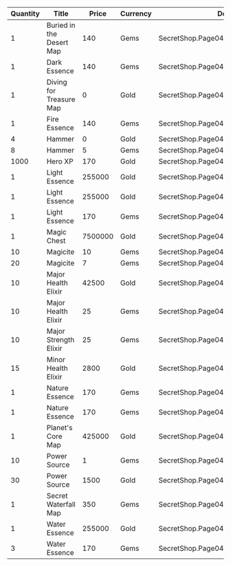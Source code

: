 | Quantity | Title | Price | Currency |  Dev Name |
| -------- | ----- | ----- | -------- |  -------- |
| 1 | Buried in the Desert Map | 140 | Gems | SecretShop.Page04.UnderworldTrader.78 |
| 1 | Dark Essence | 140 | Gems | SecretShop.Page04.UnderworldTrader.62 |
| 1 | Diving for Treasure Map | 0 | Gold | SecretShop.Page04.Free.39 |
| 1 | Fire Essence | 140 | Gems | SecretShop.Page04.UnderworldTrader.65 |
| 4 | Hammer | 0 | Gold | SecretShop.Page04.Free.41 |
| 8 | Hammer | 5 | Gems | SecretShop.Page04.Misc.28 |
| 1000 | Hero XP | 170 | Gold | SecretShop.Page04.Misc.25 |
| 1 | Light Essence | 255000 | Gold | SecretShop.Page04.Reagent.70 |
| 1 | Light Essence | 255000 | Gold | SecretShop.Page04.Shard.23 |
| 1 | Light Essence | 170 | Gems | SecretShop.Page04.UnderworldTrader.70 |
| 1 | Magic Chest | 7500000 | Gold | SecretShop.Page04.CharShard.22 |
| 10 | Magicite | 10 | Gems | SecretShop.Page04.Ore.06 |
| 20 | Magicite | 7 | Gems | SecretShop.Page04.UnderworldTrader.85 |
| 10 | Major Health Elixir | 42500 | Gold | SecretShop.Page04.Elixir.21 |
| 10 | Major Health Elixir | 25 | Gems | SecretShop.Page04.Elixir.26 |
| 10 | Major Strength Elixir | 25 | Gems | SecretShop.Page04.Elixir.29 |
| 15 | Minor Health Elixir | 2800 | Gold | SecretShop.Page04.UnderworldTraderGold.13 |
| 1 | Nature Essence | 170 | Gems | SecretShop.Page04.Shard.29 |
| 1 | Nature Essence | 170 | Gems | SecretShop.Page04.UnderworldTrader.71 |
| 1 | Planet's Core Map | 425000 | Gold | SecretShop.Page04.TreasureMap.29 |
| 10 | Power Source | 1 | Gems | SecretShop.Page04.Reagent.86 |
| 30 | Power Source | 1500 | Gold | SecretShop.Page04.UnderworldTraderGold.11 |
| 1 | Secret Waterfall Map | 350 | Gems | SecretShop.Page04.TreasureMap.41 |
| 1 | Water Essence | 255000 | Gold | SecretShop.Page04.Reagent.63 |
| 3 | Water Essence | 170 | Gems | SecretShop.Page04.Reagent.78 |
